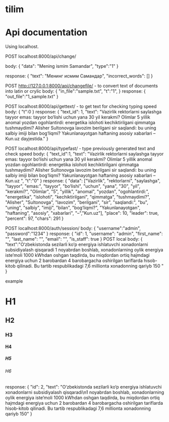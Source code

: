 # tilim
# Api documentation
Using localhost.

POST localhost:8000/api/change/

body:
{
    "data": "Mening ismim Samandar",
    "type":"1"
}

response:
{
    "text": "Менинг исмим Самандар",
    "incorrect_words": []
}

POST http://127.0.0.1:8000/api/changefile/ - to convert text of documents into latin or crylic
body:
{
  "in_file":"sample.txt",
  "t":"1",
}
response:
{
    "out_file":"1_sample.txt"
}

POST localhost:8000/api/gettext/ - to get text for checking typing speed
body:
{
    "t":0
}
response:
{
    "text_id": 1,
    "text": "Vazirlik rektorlarni saylashga tayyor emas: tayyor bo‘lishi uchun yana 30 yil kerakmi? Olimlar 5 yillik anomal yozdan ogohlantirdi: energetika islohoti kechiktirilgani qimmatga tushmaydimi? Alisher Sultonovga lavozim berilgani sir saqlandi: bu uning salbiy imiji bilan bog‘liqmi? Yakunlanayotgan haftaning asosiy xabarlari – Kun.uz dayjestida."
}

POST localhost:8000/api/typefast/ - type previously generated text and check speed
body:
{
    "text_id":1,
    "text": "Vazirlik rektorlarni saylashga tayyor emas: tayyor bo‘lishi uchun yana 30 yil kerakmi? Olimlar 5 yillik anomal yozdan ogohlantirdi: energetika islohoti kechiktirilgani qimmatga tushmaydimi? Alisher Sultonovga lavozim berilgani sir saqlandi: bu uning salbiy imiji bilan bog‘liqmi? Yakunlanayotgan haftaning asosiy xabarlari – Kun.uz ",
    "t":"0"
}
response:
{
    "data": ["Vazirlik", "rektorlarni", "saylashga", "tayyor", "emas:", "tayyor", "bo‘lishi", "uchun", "yana", 
"30", "yil", "kerakmi?", "Olimlar", "5", "yillik", "anomal", "yozdan", "ogohlantirdi:", "energetika", 
"islohoti", "kechiktirilgani", "qimmatga", "tushmaydimi?", "Alisher", "Sultonovga", "lavozim", "berilgani",
"sir", "saqlandi:", "bu", "uning", "salbiy", "imiji", "bilan", "bog‘liqmi?", "Yakunlanayotgan", "haftaning", "asosiy", "xabarlari", "–","Kun.uz"],
    "place": 10,
    "leader": true,
    "percent": 97,
    "chars": 291
}

POST localhost:8000/auth/session/
body:
{
    "username":"admin",
    "password":"1234"
}
response:
{
    "id": 1,
    "username": "admin",
    "first_name": "",
    "last_name": "",
    "email": "",
    "is_staff": true
}
POST local
body:
{
    "text":"O‘zbekistonda sezilarli ko‘p energiya ishlatuvchi xonadonlarni subsidiyalash qisqaradi
1 noyabrdan boshlab, xonadonlarning oylik energiya iste’moli 1000 kWhdan oshgan taqdirda, bu miqdordan ortiq hajmdagi energiya uchun 2 barobardan 4 barobargacha oshirilgan tariflarda hisob-kitob qilinadi. Bu tartib respublikadagi 7,6 millionta xonadonning qariyb 150 "
}

example
# H1
## H2
### H3
#### H4
##### H5
###### H6




response:
{
    "id": 2,
    "text": "O‘zbekistonda sezilarli ko‘p energiya ishlatuvchi xonadonlarni subsidiyalash qisqaradi\n1 noyabrdan boshlab, xonadonlarning oylik energiya iste’moli 1000 kWhdan oshgan taqdirda, bu miqdordan ortiq hajmdagi energiya uchun 2 barobardan 4 barobargacha oshirilgan tariflarda hisob-kitob qilinadi. Bu tartib respublikadagi 7,6 millionta xonadonning qariyb 150"
}

